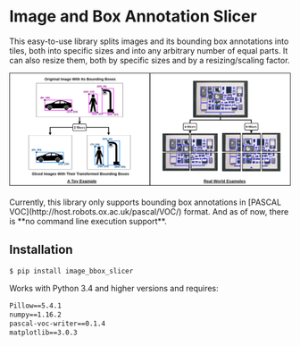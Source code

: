 # Image and Box Annotation Slicer

This easy-to-use library splits images and its bounding box annotations into tiles, both into specific sizes and into any arbitrary number of equal parts. It can also resize them, both by specific sizes and by a resizing/scaling factor.

<div align="center">
<img src="img/ibs_demo.jpg" alt="Overview"  />
</div>
<br>
Currently, this library only supports bounding box annotations in [PASCAL VOC](http://host.robots.ox.ac.uk/pascal/VOC/) format. And as of now, there is **no command line execution support**.

## Installation
```python
$ pip install image_bbox_slicer
```

Works with Python 3.4 and higher versions and requires:
```
Pillow==5.4.1
numpy==1.16.2
pascal-voc-writer==0.1.4
matplotlib==3.0.3
```
